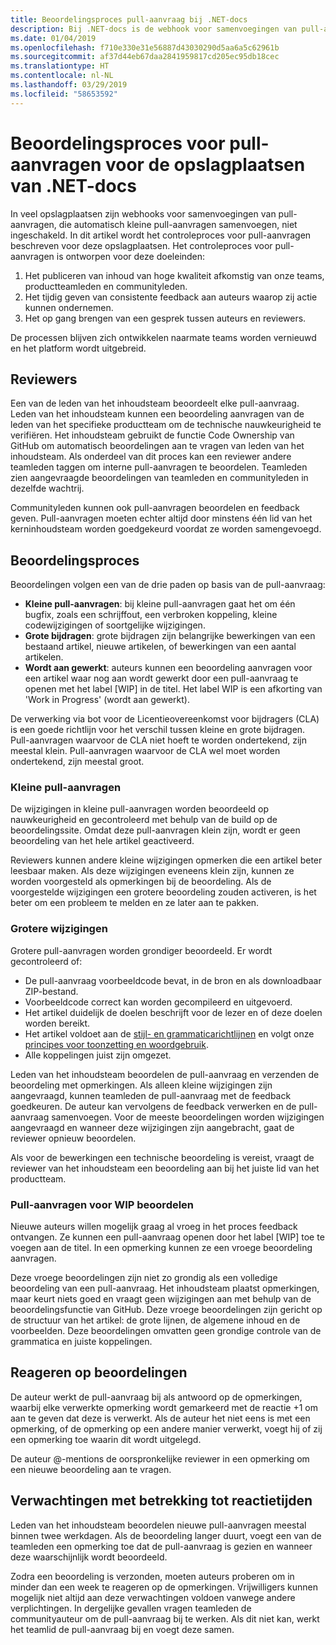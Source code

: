```yaml
---
title: Beoordelingsproces pull-aanvraag bij .NET-docs
description: Bij .NET-docs is de webhook voor samenvoegingen van pull-aanvragen niet ingeschakeld. In dit artikel wordt het proces voor pull-aanvragen beschreven voor deze opslagplaatsen
ms.date: 01/04/2019
ms.openlocfilehash: f710e330e31e56887d43030290d5aa6a5c62961b
ms.sourcegitcommit: af37d44eb67daa2841959817cd205ec95db18cec
ms.translationtype: HT
ms.contentlocale: nl-NL
ms.lasthandoff: 03/29/2019
ms.locfileid: "58653592"
---
```

# <a name="pull-request-review-process-for-the-net-docs-repositories"></a>Beoordelingsproces voor pull-aanvragen voor de opslagplaatsen van .NET-docs

In veel opslagplaatsen zijn webhooks voor samenvoegingen van pull-aanvragen, die automatisch kleine pull-aanvragen samenvoegen, niet ingeschakeld. In dit artikel wordt het controleproces voor pull-aanvragen beschreven voor deze opslagplaatsen. Het controleproces voor pull-aanvragen is ontworpen voor deze doeleinden:

1. Het publiceren van inhoud van hoge kwaliteit afkomstig van onze teams, productteamleden en communityleden.
1. Het tijdig geven van consistente feedback aan auteurs waarop zij actie kunnen ondernemen.
1. Het op gang brengen van een gesprek tussen auteurs en reviewers.

De processen blijven zich ontwikkelen naarmate teams worden vernieuwd en het platform wordt uitgebreid.

## <a name="reviewers"></a>Reviewers

Een van de leden van het inhoudsteam beoordeelt elke pull-aanvraag. Leden van het inhoudsteam kunnen een beoordeling aanvragen van de leden van het specifieke productteam om de technische nauwkeurigheid te verifiëren. Het inhoudsteam gebruikt de functie Code Ownership van GitHub om automatisch beoordelingen aan te vragen van leden van het inhoudsteam. Als onderdeel van dit proces kan een reviewer andere teamleden taggen om interne pull-aanvragen te beoordelen. Teamleden zien aangevraagde beoordelingen van teamleden en communityleden in dezelfde wachtrij.

Communityleden kunnen ook pull-aanvragen beoordelen en feedback geven. Pull-aanvragen moeten echter altijd door minstens één lid van het kerninhoudsteam worden goedgekeurd voordat ze worden samengevoegd.

## <a name="review-process"></a>Beoordelingsproces

Beoordelingen volgen een van de drie paden op basis van de pull-aanvraag:

- **Kleine pull-aanvragen**: bij kleine pull-aanvragen gaat het om één bugfix, zoals een schrijffout, een verbroken koppeling, kleine codewijzigingen of soortgelijke wijzigingen.
- **Grote bijdragen**: grote bijdragen zijn belangrijke bewerkingen van een bestaand artikel, nieuwe artikelen, of bewerkingen van een aantal artikelen.
- **Wordt aan gewerkt**: auteurs kunnen een beoordeling aanvragen voor een artikel waar nog aan wordt gewerkt door een pull-aanvraag te openen met het label [WIP] in de titel. Het label WIP is een afkorting van 'Work in Progress' (wordt aan gewerkt). 

De verwerking via bot voor de Licentieovereenkomst voor bijdragers (CLA) is een goede richtlijn voor het verschil tussen kleine en grote bijdragen. Pull-aanvragen waarvoor de CLA niet hoeft te worden ondertekend, zijn meestal klein. Pull-aanvragen waarvoor de CLA wel moet worden ondertekend, zijn meestal groot.

### <a name="small-prs"></a>Kleine pull-aanvragen

De wijzigingen in kleine pull-aanvragen worden beoordeeld op nauwkeurigheid en gecontroleerd met behulp van de build op de beoordelingssite. Omdat deze pull-aanvragen klein zijn, wordt er geen beoordeling van het hele artikel geactiveerd. 

Reviewers kunnen andere kleine wijzigingen opmerken die een artikel beter leesbaar maken. Als deze wijzigingen eveneens klein zijn, kunnen ze worden voorgesteld als opmerkingen bij de beoordeling. Als de voorgestelde wijzigingen een grotere beoordeling zouden activeren, is het beter om een probleem te melden en ze later aan te pakken. 

### <a name="larger-changes"></a>Grotere wijzigingen

Grotere pull-aanvragen worden grondiger beoordeeld. Er wordt gecontroleerd of:

- De pull-aanvraag voorbeeldcode bevat, in de bron en als downloadbaar ZIP-bestand.
- Voorbeeldcode correct kan worden gecompileerd en uitgevoerd.
- Het artikel duidelijk de doelen beschrijft voor de lezer en of deze doelen worden bereikt.
- Het artikel voldoet aan de [stijl- en grammaticarichtlijnen](dotnet-style-guide.md) en volgt onze [principes voor toonzetting en woordgebruik](dotnet-voice-tone.md).
- Alle koppelingen juist zijn omgezet.

Leden van het inhoudsteam beoordelen de pull-aanvraag en verzenden de beoordeling met opmerkingen. Als alleen kleine wijzigingen zijn aangevraagd, kunnen teamleden de pull-aanvraag met de feedback goedkeuren. De auteur kan vervolgens de feedback verwerken en de pull-aanvraag samenvoegen. Voor de meeste beoordelingen worden wijzigingen aangevraagd en wanneer deze wijzigingen zijn aangebracht, gaat de reviewer opnieuw beoordelen.

Als voor de bewerkingen een technische beoordeling is vereist, vraagt de reviewer van het inhoudsteam een beoordeling aan bij het juiste lid van het productteam.

### <a name="review-wip-pull-requests"></a>Pull-aanvragen voor WIP beoordelen

Nieuwe auteurs willen mogelijk graag al vroeg in het proces feedback ontvangen. Ze kunnen een pull-aanvraag openen door het label [WIP] toe te voegen aan de titel. In een opmerking kunnen ze een vroege beoordeling aanvragen.

Deze vroege beoordelingen zijn niet zo grondig als een volledige beoordeling van een pull-aanvraag. Het inhoudsteam plaatst opmerkingen, maar keurt niets goed en vraagt geen wijzigingen aan met behulp van de beoordelingsfunctie van GitHub. Deze vroege beoordelingen zijn gericht op de structuur van het artikel: de grote lijnen, de algemene inhoud en de voorbeelden. Deze beoordelingen omvatten geen grondige controle van de grammatica en juiste koppelingen.

## <a name="respond-to-reviews"></a>Reageren op beoordelingen

De auteur werkt de pull-aanvraag bij als antwoord op de opmerkingen, waarbij elke verwerkte opmerking wordt gemarkeerd met de reactie +1 om aan te geven dat deze is verwerkt. Als de auteur het niet eens is met een opmerking, of de opmerking op een andere manier verwerkt, voegt hij of zij een opmerking toe waarin dit wordt uitgelegd.

De auteur @-mentions de oorspronkelijke reviewer in een opmerking om een nieuwe beoordeling aan te vragen. 

## <a name="response-time-expectations"></a>Verwachtingen met betrekking tot reactietijden

Leden van het inhoudsteam beoordelen nieuwe pull-aanvragen meestal binnen twee werkdagen. Als de beoordeling langer duurt, voegt een van de teamleden een opmerking toe dat de pull-aanvraag is gezien en wanneer deze waarschijnlijk wordt beoordeeld.

Zodra een beoordeling is verzonden, moeten auteurs proberen om in minder dan een week te reageren op de opmerkingen. Vrijwilligers kunnen mogelijk niet altijd aan deze verwachtingen voldoen vanwege andere verplichtingen. In dergelijke gevallen vragen teamleden de communityauteur om de pull-aanvraag bij te werken. Als dit niet kan, werkt het teamlid de pull-aanvraag bij en voegt deze samen.
